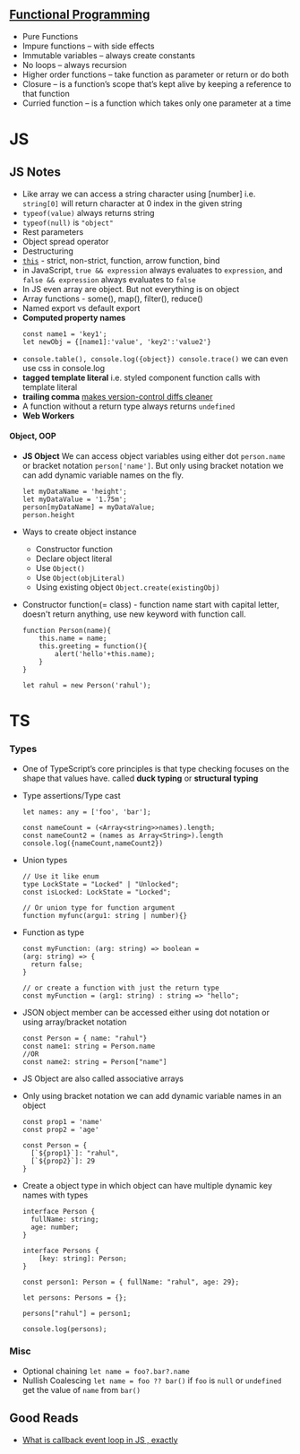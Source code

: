 ## [Functional Programming](https://medium.com/@cscalfani/so-you-want-to-be-a-functional-programmer-part-1-1f15e387e536)

- Pure Functions
- Impure functions – with side effects
- Immutable variables – always create constants
- No loops – always recursion
- Higher order functions – take function as parameter or return or do both
- Closure – is a function’s scope that’s kept alive by keeping a reference to that function
- Curried function – is a function which takes only one parameter at a time

# JS

## JS Notes

- Like array we can access a string character using [number] i.e. `string[0]` will return character at 0 index in the given string
- `typeof(value)` always returns string
- `typeof(null)` is `"object"`
- Rest parameters
- Object spread operator
- Destructuring
- [`this`](https://developer.mozilla.org/en-US/docs/Web/JavaScript/Reference/Operators/this) - strict, non-strict, function, arrow function, bind
- in JavaScript, `true && expression` always evaluates to `expression`, and `false && expression` always evaluates to `false`
- In JS even array are object. But not everything is on object
- Array functions - some(), map(), filter(), reduce()
- Named export vs default export
- **Computed property names** </br>
  ```
  const name1 = 'key1';
  let newObj = {[name1]:'value', 'key2':'value2'}
  ```
- `console.table(), console.log({object}) console.trace()` we can even use css in console.log
- **tagged template literal** i.e. styled component function calls with template literal
- **trailing comma** [makes version-control diffs cleaner](https://efficientuser.com/2018/08/22/ecmascript-trailing-commas/)
- A function without a return type always returns `undefined`
- **Web Workers**

#### Object, OOP

- **JS Object** We can access object variables using either dot `person.name` or bracket notation `person['name']`. But only using bracket notation we can add dynamic variable names on the fly. <br/>

  ```
  let myDataName = 'height';
  let myDataValue = '1.75m';
  person[myDataName] = myDataValue;
  person.height
  ```

- Ways to create object instance

  - Constructor function
  - Declare object literal
  - Use `Object()`
  - Use `Object(objLiteral)`
  - Using existing object `Object.create(existingObj)`

- Constructor function(= class) - function name start with capital letter, doesn't return anything, use new keyword with function call.

  ```
  function Person(name){
      this.name = name;
      this.greeting = function(){
          alert('hello'+this.name);
      }
  }

  let rahul = new Person('rahul');
  ```

# TS

### Types

- One of TypeScript’s core principles is that type checking focuses on the shape that values have. called **duck typing** or **structural typing**
- Type assertions/Type cast<br/>

  ```
  let names: any = ['foo', 'bar'];

  const nameCount = (<Array<string>>names).length;
  const nameCount2 = (names as Array<String>).length
  console.log({nameCount,nameCount2})
  ```

- Union types

  ```
  // Use it like enum
  type LockState = "Locked" | "Unlocked";
  const isLocked: LockState = "Locked";

  // Or union type for function argument
  function myfunc(argu1: string | number){}
  ```

- Function as type

  ```
  const myFunction: (arg: string) => boolean =
  (arg: string) => {
    return false;
  }

  // or create a function with just the return type
  const myFunction = (arg1: string) : string => "hello";
  ```

- JSON object member can be accessed either using dot notation or using array/bracket notation

  ```
  const Person = { name: "rahul"}
  const name1: string = Person.name
  //OR
  const name2: string = Person["name"]
  ```

- JS Object are also called associative arrays
- Only using bracket notation we can add dynamic variable names in an object

  ```
  const prop1 = 'name'
  const prop2 = 'age'

  const Person = {
    [`${prop1}`]: "rahul",
    [`${prop2}`]: 29
  }
  ```

- Create a object type in which object can have multiple dynamic key names with types

  ```
  interface Person {
    fullName: string;
    age: number;
  }

  interface Persons {
      [key: string]: Person;
  }

  const person1: Person = { fullName: "rahul", age: 29};

  let persons: Persons = {};

  persons["rahul"] = person1;

  console.log(persons);
  ```

### Misc

- Optional chaining `let name = foo?.bar?.name`
- Nullish Coalescing `let name = foo ?? bar()` if `foo` is `null` or `undefined` get the value of `name` from `bar()`

## Good Reads

- [What is callback event loop in JS , exactly](https://youtu.be/8aGhZQkoFbQ)
